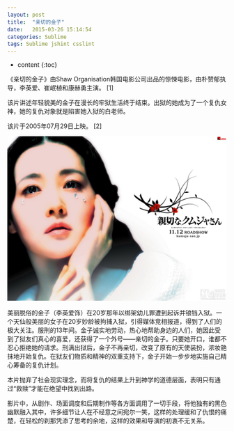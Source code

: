 ```yaml
---
layout: post
title:  "亲切的金子"
date:   2015-03-26 15:14:54
categories: Sublime
tags: Sublime jshint csslint
---
```


* content
{:toc}

《亲切的金子》由Shaw Organisation韩国电影公司出品的惊悚电影，由朴赞郁执导，李英爱、崔岷植和康赫勇主演。 [1]  

该片讲述年轻貌美的金子在漫长的牢狱生活终于结束。出狱的她成为了一个复仇女神，她的复仇对象就是陷害她入狱的白老师。

该片于2005年07月29日上映。 [2]  

![image](https://github.com/double-digit/double-digit.github.io/raw/master/12.jpg)



美丽脱俗的金子（李英爱饰）在20岁那年以绑架幼儿罪遭到起诉并锒铛入狱。一个天仙般美丽的女子在20岁妙龄被拘捕入狱，引得媒体竞相报道，得到了人们的极大关注。服刑的13年间。金子诚实地劳动，热心地帮助身边的人们，她因此受到了狱友们真心的喜爱，还获得了一个外号——亲切的金子。只要她开口，谁都不忍心拒绝她的请求。刑满出狱后，金子不再亲切，改变了原有的天使装扮，浓妆艳抹地开始复仇。在狱友们物质和精神的双重支持下，金子开始一步步地实施自己精心筹备的复仇计划。  

本片抛弃了社会现实理念，而将复仇的结果上升到神学的道德层面，表明只有通过“救赎”才能在绝望中找到出路。

影片中，从剧作、场面调度和后期制作等各方面调用了一切手段，将他独有的黑色幽默融入其中，许多细节让人在不经意之间宛尔一笑，这样的处理缓和了仇恨的痛楚，在轻松的刹那凭添了思考的余地，这样的效果和导演的初衷不无关系。 
